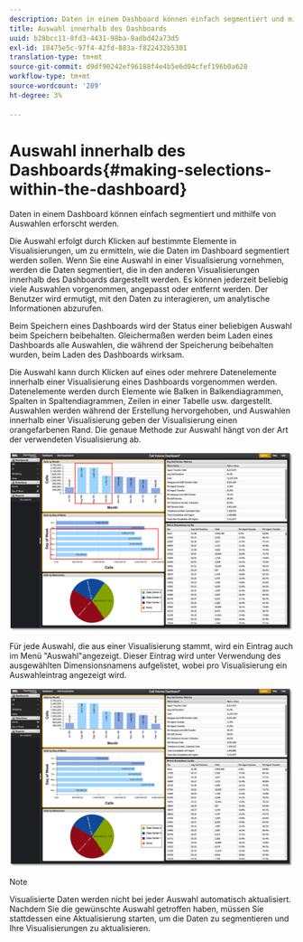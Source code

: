 ```yaml
---
description: Daten in einem Dashboard können einfach segmentiert und mithilfe von Auswahlen erforscht werden.
title: Auswahl innerhalb des Dashboards
uuid: b28bcc11-8fd3-4431-98ba-8adbd42a73d5
exl-id: 18475e5c-97f4-42fd-883a-f822432b5301
translation-type: tm+mt
source-git-commit: d9df90242ef96188f4e4b5e6d04cfef196b0a628
workflow-type: tm+mt
source-wordcount: '289'
ht-degree: 3%

---
```


# Auswahl innerhalb des Dashboards{#making-selections-within-the-dashboard}

Daten in einem Dashboard können einfach segmentiert und mithilfe von Auswahlen erforscht werden.

Die Auswahl erfolgt durch Klicken auf bestimmte Elemente in Visualisierungen, um zu ermitteln, wie die Daten im Dashboard segmentiert werden sollen. Wenn Sie eine Auswahl in einer Visualisierung vornehmen, werden die Daten segmentiert, die in den anderen Visualisierungen innerhalb des Dashboards dargestellt werden. Es können jederzeit beliebig viele Auswahlen vorgenommen, angepasst oder entfernt werden. Der Benutzer wird ermutigt, mit den Daten zu interagieren, um analytische Informationen abzurufen.

Beim Speichern eines Dashboards wird der Status einer beliebigen Auswahl beim Speichern beibehalten. Gleichermaßen werden beim Laden eines Dashboards alle Auswahlen, die während der Speicherung beibehalten wurden, beim Laden des Dashboards wirksam.

Die Auswahl kann durch Klicken auf eines oder mehrere Datenelemente innerhalb einer Visualisierung eines Dashboards vorgenommen werden. Datenelemente werden durch Elemente wie Balken in Balkendiagrammen, Spalten in Spaltendiagrammen, Zeilen in einer Tabelle usw. dargestellt. Auswahlen werden während der Erstellung hervorgehoben, und Auswahlen innerhalb einer Visualisierung geben der Visualisierung einen orangefarbenen Rand. Die genaue Methode zur Auswahl hängt von der Art der verwendeten Visualisierung ab.

![](assets/selection_make.png)

Für jede Auswahl, die aus einer Visualisierung stammt, wird ein Eintrag auch im Menü &quot;Auswahl&quot;angezeigt. Dieser Eintrag wird unter Verwendung des ausgewählten Dimensionsnamens aufgelistet, wobei pro Visualisierung ein Auswahleintrag angezeigt wird.

![](assets/selection_menu.png)

>[!NOTE]
>
>Visualisierte Daten werden nicht bei jeder Auswahl automatisch aktualisiert. Nachdem Sie die gewünschte Auswahl getroffen haben, müssen Sie stattdessen eine Aktualisierung starten, um die Daten zu segmentieren und Ihre Visualisierungen zu aktualisieren.
